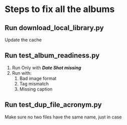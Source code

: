 # Steps to fix all the albums

## Run download_local_library.py
Update the cache

## Run test_album_readiness.py
1. Run Only with ***Date Shot missing***
2. Run with:
   1. Bad image format
   2. Tag mismatch
   3. Missing caption

## Run test_dup_file_acronym.py
Make sure no two files have the same name, just in case



